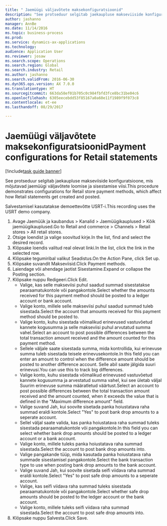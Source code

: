 ```yaml
--- 
title: " Jaemüügi väljavõtete maksekonfiguratsioonid"
description: "See protseduur selgitab jaekaupluse makseviiside konfiguratsioone, mis mõjutavad jaemüügi väljavõtete loomise ja sisestamise viisi."
author: jashanno
manager: AnnBe
ms.date: 11/14/2016
ms.topic: business-process
ms.prod: 
ms.service: dynamics-ax-applications
ms.technology: 
audience: Application User
ms.reviewer: josaw
ms.search.scope: Operations
ms.search.region: Global
ms.search.industry: Retail
ms.author: jashanno
ms.search.validFrom: 2016-06-30
ms.dyn365.ops.version: AX 7.0.0
ms.translationtype: HT
ms.sourcegitcommit: 663da58ef01b705c0c984fbfd3fce8bc31be04c6
ms.openlocfilehash: 6305eecebdd53f85167a0a60e11f1989f9f073c8
ms.contentlocale: et-ee
ms.lasthandoff: 08/29/2017

---
```

# <a name="payment-configurations-for-retail-statements"></a><span data-ttu-id="3ed70-103"> Jaemüügi väljavõtete maksekonfiguratsioonid</span><span class="sxs-lookup"><span data-stu-id="3ed70-103">Payment configurations for Retail statements</span></span>

[!include[task guide banner](../includes/task-guide-banner.md)]

<span data-ttu-id="3ed70-104">See protseduur selgitab jaekaupluse makseviiside konfiguratsioone, mis mõjutavad jaemüügi väljavõtete loomise ja sisestamise viisi.</span><span class="sxs-lookup"><span data-stu-id="3ed70-104">This procedure demonstrates configurations for Retail store payment methods, which affect how Retail statements get created and posted.</span></span>

<span data-ttu-id="3ed70-105">Salvestamisel kasutatakse demoettevõtte USRT-i.</span><span class="sxs-lookup"><span data-stu-id="3ed70-105">This recording uses the USRT demo company.</span></span>

1. <span data-ttu-id="3ed70-106">Avage Jaemüük ja kaubandus > Kanalid > Jaemüügikauplused > Kõik jaemüügikauplused.</span><span class="sxs-lookup"><span data-stu-id="3ed70-106">Go to Retail and commerce > Channels > Retail stores > All retail stores.</span></span>
2. <span data-ttu-id="3ed70-107">Otsige loendist ja valige soovitud kirje.</span><span class="sxs-lookup"><span data-stu-id="3ed70-107">In the list, find and select the desired record.</span></span>
3. <span data-ttu-id="3ed70-108">Klõpsake loendis valitud real olevat linki.</span><span class="sxs-lookup"><span data-stu-id="3ed70-108">In the list, click the link in the selected row.</span></span>
4. <span data-ttu-id="3ed70-109">Klõpsake tegumiribal valikut Seadistus.</span><span class="sxs-lookup"><span data-stu-id="3ed70-109">On the Action Pane, click Set up.</span></span>
5. <span data-ttu-id="3ed70-110">Klõpsake suvandit Makseviisid.</span><span class="sxs-lookup"><span data-stu-id="3ed70-110">Click Payment methods.</span></span>
6. <span data-ttu-id="3ed70-111">Laiendage või ahendage jaotist Sisestamine.</span><span class="sxs-lookup"><span data-stu-id="3ed70-111">Expand or collapse the Posting section.</span></span>
7. <span data-ttu-id="3ed70-112">Klõpsake nuppu Redigeeri.</span><span class="sxs-lookup"><span data-stu-id="3ed70-112">Click Edit.</span></span>
    * <span data-ttu-id="3ed70-113">Valige, kas selle makseviisi puhul saadud summad sisestatakse pearaamatukontole või pangakontole.</span><span class="sxs-lookup"><span data-stu-id="3ed70-113">Select whether the amounts received for this payment method should be posted to a ledger account or bank account.</span></span>  
    * <span data-ttu-id="3ed70-114">Valige konto, millele selle makseviisi puhul saadud summad tuleb sisestada.</span><span class="sxs-lookup"><span data-stu-id="3ed70-114">Select the account that amounts received for this payment method should be posted to.</span></span>  
    * <span data-ttu-id="3ed70-115">Valige konto, kuhu sisestada võimalikud erinevused vastuvõetud kannete kogusumma ja selle makseviisi puhul arvutatud summa vahel.</span><span class="sxs-lookup"><span data-stu-id="3ed70-115">Select an account to post possible differences between the total transaction amount received and the amount counted for this payment method.</span></span>  
    * <span data-ttu-id="3ed70-116">Sellele väljale saate sisestada summa, mida kontrollida, kui erinevuse summa tuleb sisestada teisele erinevusekontole.</span><span class="sxs-lookup"><span data-stu-id="3ed70-116">In this field you can enter an amount to control when the difference amount should be posted to another difference account.</span></span> <span data-ttu-id="3ed70-117">Selle abil saate jälgida suuri erinevusi.</span><span class="sxs-lookup"><span data-stu-id="3ed70-117">You can use this to track big differences.</span></span>  
    * <span data-ttu-id="3ed70-118">Valige konto, kuhu sisestada võimalikud erinevused vastuvõetud kannete kogusumma ja arvestatud summa vahel, kui see ületab väljal Suurim erinevuse summa määratletud väärtust.</span><span class="sxs-lookup"><span data-stu-id="3ed70-118">Select an account to post possible differences between the total transaction amount received and the amount counted, when it exceeds the value that is defined in the "Maximum difference amount" field.</span></span>  
    * <span data-ttu-id="3ed70-119">Valige suvand Jah, kui soovite sisetada panka hoiustatava raha summad eraldi kontole.</span><span class="sxs-lookup"><span data-stu-id="3ed70-119">Select "Yes" to post bank drop amounts to a seperate account.</span></span>  
    * <span data-ttu-id="3ed70-120">Sellel väljal saate valida, kas panka hoiustatava raha summad tuleks sisestada pearaamatukontole või pangakontole.</span><span class="sxs-lookup"><span data-stu-id="3ed70-120">In this field you can select whether bank drop amounts should be posted to a ledger account or a bank account.</span></span>  
    * <span data-ttu-id="3ed70-121">Valige konto, millele tuleks panka hoiustatava raha summad sisestada.</span><span class="sxs-lookup"><span data-stu-id="3ed70-121">Select the account to post bank drop amounts into.</span></span>  
    * <span data-ttu-id="3ed70-122">Valige pangakande tüüp, mida kasutada panka hoiustatava raha summade sisestamisel pangakontole.</span><span class="sxs-lookup"><span data-stu-id="3ed70-122">Select the bank transaction type to use when posting bank drop amounts to the bank account.</span></span>  
    * <span data-ttu-id="3ed70-123">Valige suvand Jah, kui soovite sisetada seifi viidava raha summad eraldi kontole.</span><span class="sxs-lookup"><span data-stu-id="3ed70-123">Select "Yes" to post safe drop amounts to a seperate account.</span></span>  
    * <span data-ttu-id="3ed70-124">Valige, kas seifi viidava raha summad tuleks sisestada pearaamatukontole või pangakontole.</span><span class="sxs-lookup"><span data-stu-id="3ed70-124">Select whether safe drop amounts should be posted to the ledger account or the bank account.</span></span>  
    * <span data-ttu-id="3ed70-125">Valige konto, millele tuleks seifi viidava raha summad sisestada.</span><span class="sxs-lookup"><span data-stu-id="3ed70-125">Select the account to post safe drop amounts into.</span></span>  
8. <span data-ttu-id="3ed70-126">Klõpsake nuppu Salvesta.</span><span class="sxs-lookup"><span data-stu-id="3ed70-126">Click Save.</span></span>


